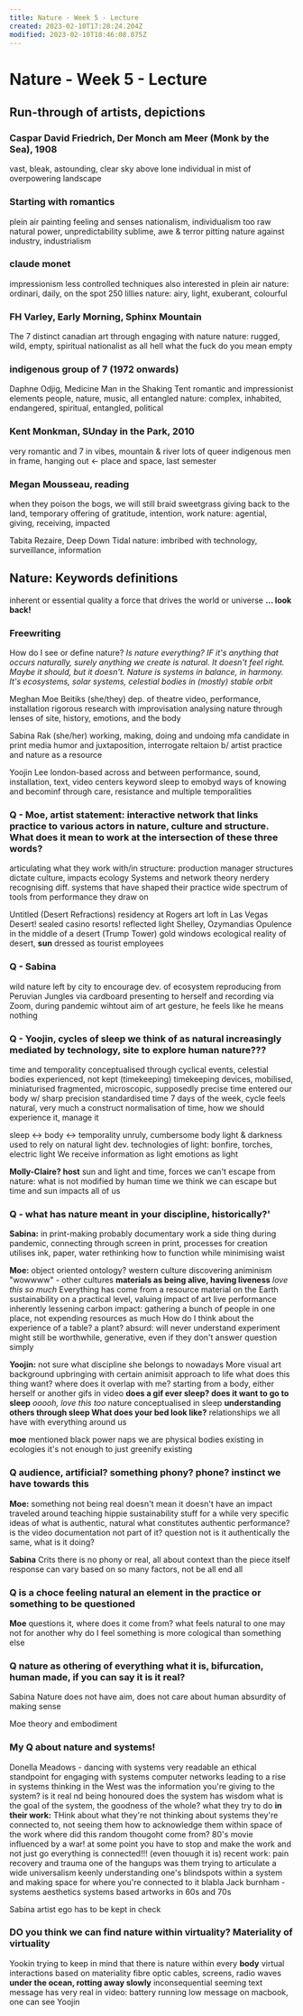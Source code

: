 ```yaml
---
title: Nature - Week 5 - Lecture
created: 2023-02-10T17:28:24.204Z
modified: 2023-02-10T18:46:08.075Z
---
```


# Nature - Week 5 - Lecture

## Run-through of artists, depictions

### Caspar David Friedrich, Der Monch am Meer (Monk by the Sea), 1908
vast, bleak, astounding, clear sky above
lone individual in mist of overpowering landscape

### Starting with romantics
plein air painting
feeling and senses
nationalism, individualism too
raw natural power, unpredictability
sublime, awe & terror
pitting nature against industry, industrialism

### claude monet
impressionism
less controlled techniques
also interested in plein air
nature: ordinari, daily, on the spot
250 lillies
nature: airy, light, exuberant, colourful

### FH Varley, Early Morning, Sphinx Mountain
The 7
distinct canadian art through engaging with nature
nature: rugged, wild, empty, spiritual
nationalist as all hell
what the fuck do you mean empty

### indigenous group of 7 (1972 onwards)
Daphne Odjig, Medicine Man in the Shaking Tent
romantic and impressionist elements
people, nature, music, all entangled
nature: complex, inhabited, endangered, spiritual, entangled, political

### Kent Monkman, SUnday in the Park, 2010
very romantic and 7 in vibes, mountain & river
lots of queer indigenous men in frame, hanging out
<- place and space, last semester

### Megan Mousseau, reading
when they poison the bogs, we will still braid sweetgrass
giving back to the land, temporary offering of
gratitude, intention, work
nature: agential, giving, receiving, impacted

Tabita Rezaire, Deep Down Tidal
nature: imbribed with technology, surveillance, information

## Nature: Keywords definitions
inherent or essential quality
a force that drives the world or universe
**...
look back!**

### Freewriting
How do I see or define nature?
*Is nature everything? IF it's anything that occurs naturally, surely anything we create is natural. It doesn't feel right. Maybe it should, but it doesn't.
Nature is systems in balance, in harmony. It's ecosystems, solar systems, celestial bodies in (mostly) stable orbit*


Meghan Moe Beitiks (she/they)
dep. of theatre
video, performance, installation
rigorous research with improvisation
analysing nature through lenses of site, history, emotions, and the body

Sabina Rak (she/her)
working, making, doing and undoing
mfa candidate in print media
humor and juxtaposition, interrogate reltaion b/ artist practice and nature as a resource

Yoojin Lee
london-based
across and between performance, sound, installation, text, video
centers keyword sleep to emobyd ways of knowing and becominf through care, resistance and multiple temporalities

### Q - Moe, artist statement: interactive network that links practice to various actors in nature, culture and structure. What does it mean to work at the intersection of these three words?

articulating what they work with/in
structure: production manager
structures dictate culture, impacts ecology
Systems and network theory nerdery
recognising diff. systems that have shaped their practice
wide spectrum of tools from performance they draw on

Untitled (Desert Refractions)
residency at Rogers art loft in Las Vegas
Desert!
sealed casino resorts!
reflected light
Shelley, Ozymandias
Opulence in the middle of a desert (Trump Tower)
gold windows
ecological reality of desert, **sun**
dressed as tourist employees

### Q - Sabina

wild nature left by city to encourage dev. of ecosystem
reproducing from Peruvian Jungles via cardboard
presenting to herself and recording via Zoom, during pandemic
wihtout aim of art gesture, he feels like he means nothing

### Q - Yoojin, cycles of sleep we think of as natural increasingly mediated by technology, site to explore human nature???
time and temporality
conceptualised through cyclical events, celestial bodies
experienced, not kept (timekeeping)
timekeeping devices, mobilised, miniaturised
fragmented, microscopic, supposedly precise time
entered our body w/ sharp precision
standardised time
7 days of the week, cycle feels natural, very much a construct
normalisation of time, how we should experience it, manage it

sleep <-> body <-> temporality
unruly, cumbersome body
light & darkness
used to rely on natural light
dev. technologies of light: bonfire, torches, electric light
We receive information as light
emotions as light

**Molly-Claire? host**
sun and light and time, forces we can't escape from
nature: what is not modified by human time
we think we can escape but
time and sun impacts all of us

### Q - what has nature meant in your discipline, historically?'

**Sabina:** in print-making probably
documentary work a side thing during pandemic, connecting through screen
in print,
processes for creation
utilises ink, paper, water
rethinking how to function while minimising waist

**Moe:** object oriented ontology?
western culture discovering animinism
"wowwww" - other cultures
**materials as being alive, having liveness**
*love this so much*
Everything has come from a resource material on the Earth
sustainability on a practical level,
valuing impact of art
live performance inherently lessening carbon impact: gathering a bunch of people in one place, not expending resources as much
How do I think about the experience of a table? a plant?
absurd: will never understand
experiment might still be worthwhile, generative, even if they don't answer question simply

**Yoojin:** not sure what discipline she belongs to nowadays
More visual art background
upbringing with certain animisit approach to life
what does this thing want?
where does it overlap with me?
starting from a body, either herself or another
gifs in video
**does a gif ever sleep? does it want to go to sleep**
*ooooh, love this too*
nature conceptualised in sleep
**understanding others through sleep
What does your bed look like?**
relationships we all have with everything around us

**moe** mentioned black power naps
we are physical bodies existing in ecologies
it's not enough to just greenify existing 

### Q audience, artificial? something phony? phone? instinct we have towards this

**Moe:** something not being real doesn't mean it doesn't have an impact
traveled around teaching hippie sustainability stuff for a while
very specific ideas of what is authentic, natural
what constitutes authentic performance?
is the video documentation not part of it? 
question not is it authentically the same, what is it doing?

**Sabina** Crits
there is no phony or real, all about context than the piece itself
response can vary based on so many factors, not be all end all

### Q is a choce feeling natural an element in the practice or something to be questioned

**Moe** questions it, where does it come from?
what feels natural to one may not for another
why do I feel something is more cological than something else

### Q nature as othering of everything what it is, bifurcation, human made, if you can say it is it real? 

Sabina Nature does not have aim, does not care about human
absurdity of making sense

Moe theory and embodiment

### My Q about nature and systems!

Donella Meadows - dancing with systems
very readable
an ethical standpoint for engaging with systems
computer networks leading to a rise in systems thinking in the West
was the information you're giving to the system? is it real nd being honoured
does the system has wisdom
what is the goal of the system, the goodness of the whole?
what they try to do **in their work:**
THink about what they're not thinking about
systems they're connected to, not seeing them
how to acknowledge them within space of the work
where did this random thougoht come from? 80's movie influenced by a war!
at some point you have to stop and make the work and not just go everything is connected!!! (even thouugh it is)
recent work:
pain recovery and trauma
one of the hangups was them trying to articulate a wide universalism
keenly understanding one's blindspots within a system and making space for where you're connected to it
blabla
Jack burnham - systems aesthetics
systems based artworks in 60s and 70s

Sabina
artist ego has to be kept in check

### DO you think we can find nature within virtuality? Materiality of virtuality

Yookin
trying to keep in mind that there is nature within every **body**
virtual interactions based on materiality
fibre optic cables, screens, radio waves
**under the ocean, rotting away slowly**
inconsequential seeming text message has very real 
in video: battery running low message on macbook, one can see Yoojin
